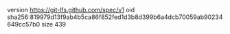 version https://git-lfs.github.com/spec/v1
oid sha256:819979d13f9ab4b5ca86f852fed1d3b8d399b6a4dcb70059ab90234649cc57b0
size 439
